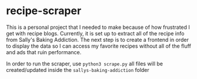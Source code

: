 # recipe-scraper

This is a personal project that I needed to make because of how frustrated I get with recipe blogs. Currently, it is set up to extract all of the recipe info from Sally's Baking Addiction. 
The next step is to create a frontend in order to display the data so I can access my favorite recipes without all of the fluff and ads that ruin performance.

In order to run the scraper, use `python3 scrape.py`
all files will be created/updated inside the `sallys-baking-addiction` folder
